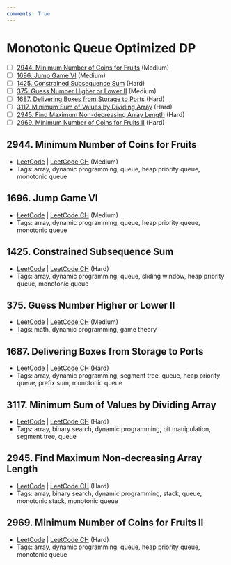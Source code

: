 ```yaml
---
comments: True
---
```


# Monotonic Queue Optimized DP

- [ ] [2944. Minimum Number of Coins for Fruits](https://leetcode.cn/problems/minimum-number-of-coins-for-fruits/) (Medium)
- [ ] [1696. Jump Game VI](https://leetcode.cn/problems/jump-game-vi/) (Medium)
- [ ] [1425. Constrained Subsequence Sum](https://leetcode.cn/problems/constrained-subsequence-sum/) (Hard)
- [ ] [375. Guess Number Higher or Lower II](https://leetcode.cn/problems/guess-number-higher-or-lower-ii/) (Medium)
- [ ] [1687. Delivering Boxes from Storage to Ports](https://leetcode.cn/problems/delivering-boxes-from-storage-to-ports/) (Hard)
- [ ] [3117. Minimum Sum of Values by Dividing Array](https://leetcode.cn/problems/minimum-sum-of-values-by-dividing-array/) (Hard)
- [ ] [2945. Find Maximum Non-decreasing Array Length](https://leetcode.cn/problems/find-maximum-non-decreasing-array-length/) (Hard)
- [ ] [2969. Minimum Number of Coins for Fruits II](https://leetcode.cn/problems/minimum-number-of-coins-for-fruits-ii/) (Hard)

## 2944. Minimum Number of Coins for Fruits

-   [LeetCode](https://leetcode.com/problems/minimum-number-of-coins-for-fruits/) | [LeetCode CH](https://leetcode.cn/problems/minimum-number-of-coins-for-fruits/) (Medium)
-   Tags: array, dynamic programming, queue, heap priority queue, monotonic queue

## 1696. Jump Game VI

-   [LeetCode](https://leetcode.com/problems/jump-game-vi/) | [LeetCode CH](https://leetcode.cn/problems/jump-game-vi/) (Medium)
-   Tags: array, dynamic programming, queue, heap priority queue, monotonic queue

## 1425. Constrained Subsequence Sum

-   [LeetCode](https://leetcode.com/problems/constrained-subsequence-sum/) | [LeetCode CH](https://leetcode.cn/problems/constrained-subsequence-sum/) (Hard)
-   Tags: array, dynamic programming, queue, sliding window, heap priority queue, monotonic queue

## 375. Guess Number Higher or Lower II

-   [LeetCode](https://leetcode.com/problems/guess-number-higher-or-lower-ii/) | [LeetCode CH](https://leetcode.cn/problems/guess-number-higher-or-lower-ii/) (Medium)
-   Tags: math, dynamic programming, game theory

## 1687. Delivering Boxes from Storage to Ports

-   [LeetCode](https://leetcode.com/problems/delivering-boxes-from-storage-to-ports/) | [LeetCode CH](https://leetcode.cn/problems/delivering-boxes-from-storage-to-ports/) (Hard)
-   Tags: array, dynamic programming, segment tree, queue, heap priority queue, prefix sum, monotonic queue

## 3117. Minimum Sum of Values by Dividing Array

-   [LeetCode](https://leetcode.com/problems/minimum-sum-of-values-by-dividing-array/) | [LeetCode CH](https://leetcode.cn/problems/minimum-sum-of-values-by-dividing-array/) (Hard)
-   Tags: array, binary search, dynamic programming, bit manipulation, segment tree, queue

## 2945. Find Maximum Non-decreasing Array Length

-   [LeetCode](https://leetcode.com/problems/find-maximum-non-decreasing-array-length/) | [LeetCode CH](https://leetcode.cn/problems/find-maximum-non-decreasing-array-length/) (Hard)
-   Tags: array, binary search, dynamic programming, stack, queue, monotonic stack, monotonic queue

## 2969. Minimum Number of Coins for Fruits II

-   [LeetCode](https://leetcode.com/problems/minimum-number-of-coins-for-fruits-ii/) | [LeetCode CH](https://leetcode.cn/problems/minimum-number-of-coins-for-fruits-ii/) (Hard)
-   Tags: array, dynamic programming, queue, heap priority queue, monotonic queue
